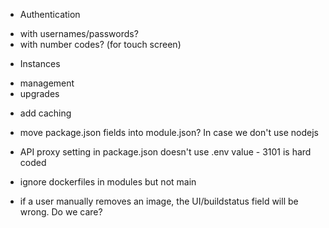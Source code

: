 - Authentication
* with usernames/passwords?
* with number codes? (for touch screen)

- Instances
* management
* upgrades

- add caching
- move package.json fields into module.json? In case we don't use nodejs

- API proxy setting in package.json doesn't use .env value - 3101 is hard coded

- ignore dockerfiles in modules but not main
- if a user manually removes an image, the UI/buildstatus field will be wrong. Do we care?
